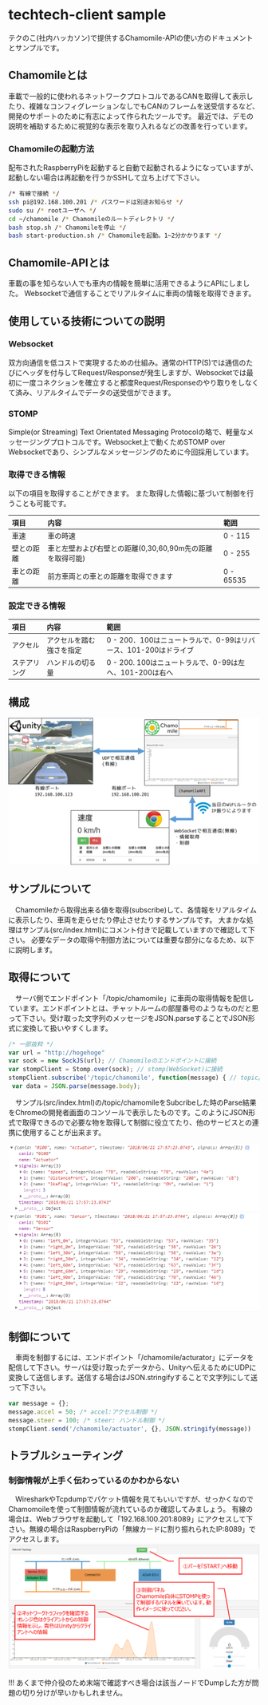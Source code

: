 # techtech-client sample
テクのこ(社内ハッカソン)で提供するChamomile-APIの使い方のドキュメントとサンプルです。

## Chamomileとは
車載で一般的に使われるネットワークプロトコルであるCANを取得して表示したり、複雑なコンフィグレーションなしでもCANのフレームを送受信するなど、開発のサポートのために有志によって作られたツールです。
最近では、デモの説明を補助するために視覚的な表示を取り入れるなどの改善を行っています。

### Chamomileの起動方法
配布されたRaspberryPiを起動すると自動で起動されるようになっていますが、起動しない場合は再起動を行うかSSHして立ち上げて下さい。
```bash
/* 有線で接続 */
ssh pi@192.168.100.201 /* パスワードは別途お知らせ */
sudo su /* rootユーザへ */
cd ~/chamomile /* Chamomileのルートディレクトリ */
bash stop.sh /* Chamomileを停止 */
bash start-production.sh /* Chamomileを起動。1~2分かかります */
```

## Chamomile-APIとは
車載の事を知らない人でも車内の情報を簡単に活用できるようにAPIにしました。
Websocketで通信することでリアルタイムに車両の情報を取得できます。

## 使用している技術についての説明
### Websocket
双方向通信を低コストで実現するための仕組み。通常のHTTP(S)では通信のたびにヘッダを付与してRequest/Responseが発生しますが、Websocketでは最初に一度コネクションを確立すると都度Request/Responseのやり取りをしなくて済み、リアルタイムでデータの送受信ができます。
### STOMP
Simple(or Streaming) Text Orientated Messaging Protocolの略で、軽量なメッセージングプロトコルです。Websocket上で動くためSTOMP over Websocketであり、シンプルなメッセージングのために今回採用しています。

### 取得できる情報
以下の項目を取得することができます。
また取得した情報に基づいて制御を行うことも可能です。

|項目   | 内容|範囲|
|:---|:---|:---|
|車速  |  車の時速|0 - 115|
|壁との距離  |  車と左壁および右壁との距離(0,30,60,90m先の距離を取得可能)|0 - 255|
|車との距離  |  前方車両との車との距離を取得できます|0 - 65535|

### 設定できる情報
|項目   | 内容|範囲|
|:---|:---|:---|
|アクセル| アクセルを踏む強さを指定|0 - 200．100はニュートラルで、0-99はリバース、101-200はドライブ|
|ステアリング |ハンドルの切る量|0 - 200. 100はニュートラルで、0-99は左へ、101-200は右へ |

## 構成
![構成イメージ](img/Chamomile.png)

## サンプルについて
　Chamomileから取得出来る値を取得(subscribe)して、各情報をリアルタイムに表示したり、車両を走らせたり停止させたりするサンプルです。
大まかな処理はサンプル(src/index.html)にコメント付きで記載していますので確認して下さい。
必要なデータの取得や制御方法については重要な部分になるため、以下に説明します。

## 取得について
　サーバ側でエンドポイント「/topic/chamomile」に車両の取得情報を配信しています。エンドポイントとは、チャットルームの部屋番号のようなものだと思って下さい。受け取った文字列のメッセージをJSON.parseすることでJSON形式に変換して扱いやすくします。

```javascript
/* 一部抜粋 */
var url = "http://hogehoge"
var sock = new SockJS(url); // Chamomileのエンドポイントに接続
var stompClient = Stomp.over(sock); // stomp(WebSocket)に接続
stompClient.subscribe('/topic/chamomile', function(message) { // topic/chamomileを購読
 var data = JSON.parse(message.body);
```

　サンプル(src/index.html)の/topic/chamomileをSubcribeした時のParse結果をChromeの開発者画面のコンソールで表示したものです。このようにJSON形式で取得できるので必要な物を取得して制御に役立てたり、他のサービスとの連携に使用することが出来ます。


![](/img/devtools.png)


## 制御について
　車両を制御するには、エンドポイント「/chamomile/acturator」にデータを配信して下さい。サーバは受け取ったデータから、Unityへ伝えるためにUDPに変換して送信します。送信する場合はJSON.stringifyすることで文字列にして送って下さい。
```javascript
var message = {};
message.accel = 50; /* accel:アクセル制御 */
message.steer = 100; /* steer: ハンドル制御 */
stompClient.send('/chamomile/actuator', {}, JSON.stringify(message))
```



## トラブルシューティング
### 制御情報が上手く伝わっているのかわからない
　WiresharkやTcpdumpでパケット情報を見てもいいですが、せっかくなのでChamomoileを使って制御情報が流れているのか確認してみましょう。
有線の場合は、Webブラウザを起動して「192.168.100.201:8089」にアクセスして下さい。無線の場合はRaspberryPiの「無線カードに割り振れられたIP:8089」でアクセスします。
![Chamomileサーバー](img/chamomileServer.png)

!!! あくまで仲介役のため末端で確認すべき場合は該当ノードでDumpした方が問題の切り分けが早いかもしれません。
